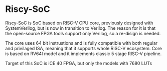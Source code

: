 # Riscy-SoC
Riscy-SoC is SoC based on RISC-V CPU core, previously designed with SystemVerilog, but is now in transition to Verilog. The reason for it is that the open-source FPGA tools support only Verilog, so a re-disign is needed.

The core uses 64 bit instrustions and is fully compatible with both regular and privilaged ISA, meaning that it supports whole RISC-V ecosystem. Core is based on RV64I model and it implements classic 5 stage RISC-V pipeline.

Target of this SoC is iCE 40 FPGA, but only the models with 7680 LUTs
